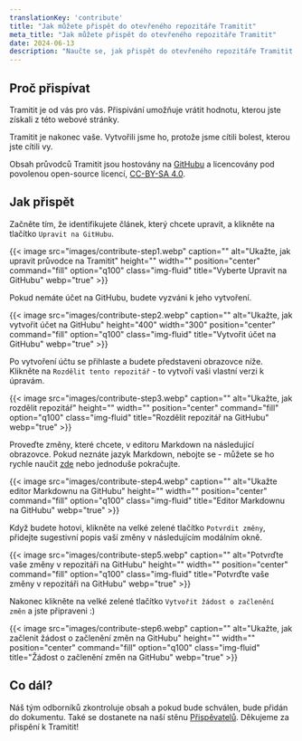 ```yaml
---
translationKey: 'contribute'
title: "Jak můžete přispět do otevřeného repozitáře Tramitit"
meta_title: "Jak můžete přispět do otevřeného repozitáře Tramitit"
date: 2024-06-13
description: "Naučte se, jak přispět do otevřeného repozitáře Tramitit pomocí mechanismů commitů a pull requestů v GitHubu"
---
```


## Proč přispívat

Tramitit je od vás pro vás. Přispívání umožňuje vrátit hodnotu, kterou jste získali z této webové stránky.

Tramitit je nakonec vaše. Vytvořili jsme ho, protože jsme cítili bolest, kterou jste cítili vy.

Obsah průvodců Tramitit jsou hostovány na [GitHubu](https://github.com/tramitit/guides) a licencovány pod povolenou open-source licencí, [CC-BY-SA 4.0](https://creativecommons.org/licenses/by-sa/4.0/).

## Jak přispět

Začněte tím, že identifikujete článek, který chcete upravit, a klikněte na tlačítko `Upravit na GitHubu`.

{{< image src="images/contribute-step1.webp" caption="" alt="Ukažte, jak upravit průvodce na Tramitit" height="" width="" position="center" command="fill" option="q100" class="img-fluid" title="Vyberte Upravit na GitHubu" webp="true" >}}

Pokud nemáte účet na GitHubu, budete vyzváni k jeho vytvoření.

{{< image src="images/contribute-step2.webp" caption="" alt="Ukažte, jak vytvořit účet na GitHubu" height="400" width="300" position="center" command="fill" option="q100" class="img-fluid" title="Vytvořit účet na GitHubu" webp="true" >}}

Po vytvoření účtu se přihlaste a budete představeni obrazovce níže. Klikněte na `Rozdělit tento repozitář` - to vytvoří vaši vlastní verzi k úpravám.

{{< image src="images/contribute-step3.webp" caption="" alt="Ukažte, jak rozdělit repozitář" height="" width="" position="center" command="fill" option="q100" class="img-fluid" title="Rozdělit repozitář na GitHubu" webp="true" >}}

Proveďte změny, které chcete, v editoru Markdown na následující obrazovce. Pokud neznáte jazyk Markdown, nebojte se - můžete se ho rychle naučit [zde](https://docs.github.com/en/get-started/writing-on-github/getting-started-with-writing-and-formatting-on-github/basic-writing-and-formatting-syntax) nebo jednoduše pokračujte.

{{< image src="images/contribute-step4.webp" caption="" alt="Ukažte editor Markdownu na GitHubu" height="" width="" position="center" command="fill" option="q100" class="img-fluid" title="Editor Markdownu na GitHubu" webp="true" >}}

Když budete hotovi, klikněte na velké zelené tlačítko `Potvrdit změny`, přidejte sugestivní popis vaší změny v následujícím modálním okně.

{{< image src="images/contribute-step5.webp" caption="" alt="Potvrďte vaše změny v repozitáři na GitHubu" height="" width="" position="center" command="fill" option="q100" class="img-fluid" title="Potvrďte vaše změny v repozitáři na GitHubu" webp="true" >}}

Nakonec klikněte na velké zelené tlačítko `Vytvořit žádost o začlenění změn` a jste připraveni :)

{{< image src="images/contribute-step6.webp" caption="" alt="Ukažte, jak začlenit žádost o začlenění změn na GitHubu" height="" width="" position="center" command="fill" option="q100" class="img-fluid" title="Žádost o začlenění změn na GitHubu" webp="true" >}}

## Co dál?

Náš tým odborníků zkontroluje obsah a pokud bude schválen, bude přidán do dokumentu. Také se dostanete na naší stěnu [Přispěvatelů](/authors/). Děkujeme za přispění k Tramitit!